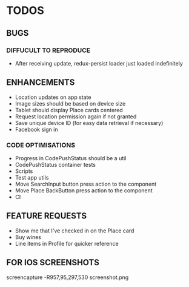 # TODOS

## BUGS

### DIFFUCULT TO REPRODUCE

- After receiving update, redux-persist loader just loaded indefinitely

## ENHANCEMENTS

- Location updates on app state
- Image sizes should be based on device size
- Tablet should display Place cards centered
- Request location permission again if not granted
- Save unique device ID (for easy data retrieval if necessary)
- Facebook sign in

### CODE OPTIMISATIONS

- Progress in CodePushStatus should be a util
- CodePushStatus container tests
- Scripts
- Test app utils
- Move SearchInput button press action to the component
- Move Place BackButton press action to the component
- CI

## FEATURE REQUESTS

- Show me that I've checked in on the Place card
- Buy wines
- Line items in Profile for quicker reference

## FOR IOS SCREENSHOTS

screencapture -R957,95,297,530 screenshot.png
